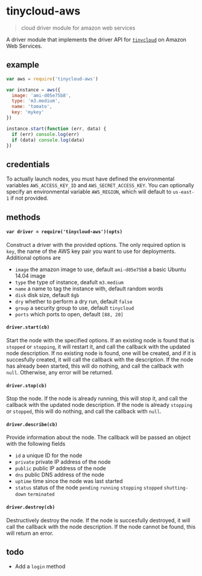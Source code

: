 # tinycloud-aws

> cloud driver module for amazon web services

A driver module that implements the driver API for [`tinycloud`](https://github.com/freeman-lab/tinycloud) on Amazon Web Services.

## example

```js
var aws = require('tinycloud-aws')

var instance = aws({
  image: 'ami-d05e75b8',
  type: 'm3.medium',
  name: 'tomato',
  key: 'mykey'
})

instance.start(function (err, data) {
  if (err) console.log(err)
  if (data) console.log(data)
})
```

## credentials

To actually launch nodes, you must have defined the environmental variables `AWS_ACCESS_KEY_ID` and `AWS_SECRET_ACCESS_KEY`. You can optionally specify an environmental variable `AWS_REGION`, which will default to `us-east-1` if not provided.

## methods

#### `var driver = require('tinycloud-aws')(opts)`

Construct a driver with the provided options. The only required option is `key`, the name of the AWS key pair you want to use for deployments. Additional options are

- `image` the amazon image to use, default `ami-d05e75b8` a basic Ubuntu 14.04 image
- `type` the type of instance, deafult `m3.medium`
- `name` a name to tag the instance with, default random words
- `disk` disk size, default `8gb`
- `dry` whether to perform a dry run, default `false`
- `group` a security group to use, default `tinycloud`
- `ports` which ports to open, default `[88, 20]`

#### `driver.start(cb)`

Start the node with the specified options. If an existing node is found that is `stopped` or `stopping`, it will restart it, and call the callback with the updated node description. If no existing node is found, one will be created, and if it is succesfully created, it will call the callback with the description. If the node has already been started, this will do nothing, and call the callback with `null`. Otherwise, any error will be returned.

#### `driver.stop(cb)`

Stop the node. If the node is already running, this will stop it, and call the callback with the updated node description. If the node is already `stopping` or `stopped`, this will do nothing, and call the callback with `null`.

#### `driver.describe(cb)`

Provide information about the node. The callback will be passed an object with the following fields

- `id` a unique ID for the node
- `private` private IP address of the node
- `public` public IP address of the node
- `dns` public DNS address of the node
- `uptime` time since the node was last started
- `status` status of the node `pending` `running` `stopping` `stopped` `shutting-down` `terminated`

#### `driver.destroy(cb)`

Destructively destroy the node. If the node is succesfully destroyed, it will call the callback with the node description. If the node cannot be found, this will return an error.

## todo

- Add a `login` method
